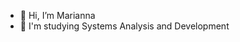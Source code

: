 - 👋 Hi, I’m Marianna 
- 🌱 I'm studying Systems Analysis and Development

<!---
Mari2213/Mari2213 is a ✨ special ✨ repository because its `README.md` (this file) appears on your GitHub profile.
You can click the Preview link to take a look at your changes.
--->
